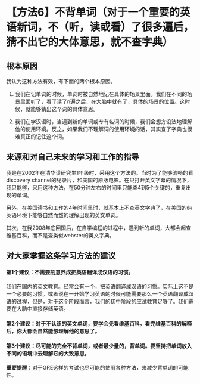 # 【方法6】不背单词（对于一个重要的英语新词，不（听，读或看）了很多遍后，猜不出它的大体意思，就不查字典）

## 根本原因

我认为这种方法有效，有下面的两个根本原因。

1. 我们在记单词的时候，单词时被自然地记在具体的场景里面。我们在不同的场景里面听了，看了读了n遍之后，在大脑中就有了，具体的场景的位置。这时候，就能够猜出这个词的具体意思。

2. 我们在学汉语时，当遇到新的单词或专有名词的时候，我们会想方设法地理解他的使用环境。反之，如果我们不理解词的使用环境的话，其实查了字典也很难真正的记住这个词。

## 来源和对自己未来的学习和工作的指导

我是在2002年在清华读研究生1年级时，采用这个方法的。当时为了能够流畅的看discovery channel的纪录片，和美国的原版电影。在只打开英文字幕的情况下，我只能够，采用这种方法，在50分钟左右的时间里只能查4到5个关键的，重复出现的单词。

另外，在美国读书和工作的4年时间里时，就基本上不查英文字典了，在美国的纯英语环境下能够自然而然的理解出现的英文单词。

其次，在我2008年底回国后，在自学编程的过程中，遇到新的单词，大都会起查维基百科，而不是查类似webster的英文字典。

## 对大家掌握这条学习方法的建议

#### 第1个建议：不需要刻意养成把英语翻译成汉语的习惯。
我们在国内的英文教育。经常会有一个，把英语翻译成汉语的习惯。实际上这不是一个必要的习惯。或者说在一开始学习英语的时候可能需要那么一个英语翻译成汉语的过程，但是，对于这个阶段而言，我们的初中阶段的应试教育足够了。我们需要在大脑中直接存储英语。

#### 第2个建议：对于不认识的英文单词，要学会先看维基百科。看完维基百科的解释后，你大都会自然能够理解他的意思了。

#### 第3个建议：尽可能的完全不背单词，或者最少量的，背单词。要坚持把单词放入不同的语境中去理解它的大致意思。

**重要提醒**：对于GRE这样的考试也尽可能的使用各种方法，来减少背单词的可能性。
